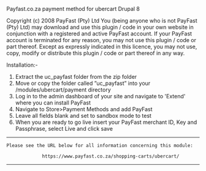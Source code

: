 Payfast.co.za payment method for ubercart Drupal 8

Copyright (c) 2008 PayFast (Pty) Ltd
You (being anyone who is not PayFast (Pty) Ltd) may download and use this plugin / code in your own website in conjunction with a registered and active PayFast account. If your PayFast account is terminated for any reason, you may not use this plugin / code or part thereof.
Except as expressly indicated in this licence, you may not use, copy, modify or distribute this plugin / code or part thereof in any way.

Installation:-
1. Extract the uc_payfast folder from the zip folder
2. Move or copy the folder called ”uc_payfast” into your /modules/ubercart/payment directory
3. Log in to the admin dashboard of your site and navigate to 'Extend' where you can install PayFast
4. Navigate to Store>Payment Methods and add PayFast
5. Leave all fields blank and set to sandbox mode to test
6. When you are ready to go live insert your PayFast merchant ID, Key and Passphrase, select Live and click save

******************************************************************************

    Please see the URL below for all information concerning this module:

                 https://www.payfast.co.za/shopping-carts/ubercart/   	     

******************************************************************************

